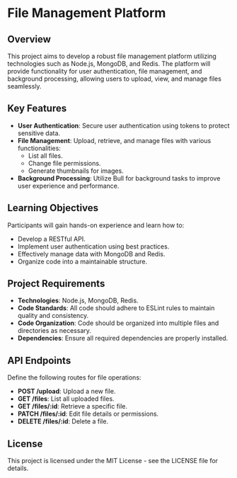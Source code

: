 
# File Management Platform

## Overview

This project aims to develop a robust file management platform utilizing technologies such as Node.js, MongoDB, and Redis. The platform will provide functionality for user authentication, file management, and background processing, allowing users to upload, view, and manage files seamlessly.

## Key Features

- **User Authentication**: Secure user authentication using tokens to protect sensitive data.
- **File Management**: Upload, retrieve, and manage files with various functionalities:
  - List all files.
  - Change file permissions.
  - Generate thumbnails for images.
- **Background Processing**: Utilize Bull for background tasks to improve user experience and performance.

## Learning Objectives

Participants will gain hands-on experience and learn how to:
- Develop a RESTful API.
- Implement user authentication using best practices.
- Effectively manage data with MongoDB and Redis.
- Organize code into a maintainable structure.

## Project Requirements

- **Technologies**: Node.js, MongoDB, Redis.
- **Code Standards**: All code should adhere to ESLint rules to maintain quality and consistency.
- **Code Organization**: Code should be organized into multiple files and directories as necessary.
- **Dependencies**: Ensure all required dependencies are properly installed.

## API Endpoints

Define the following routes for file operations:
- **POST /upload**: Upload a new file.
- **GET /files**: List all uploaded files.
- **GET /files/:id**: Retrieve a specific file.
- **PATCH /files/:id**: Edit file details or permissions.
- **DELETE /files/:id**: Delete a file.


## License

This project is licensed under the MIT License - see the LICENSE file for details.
```
